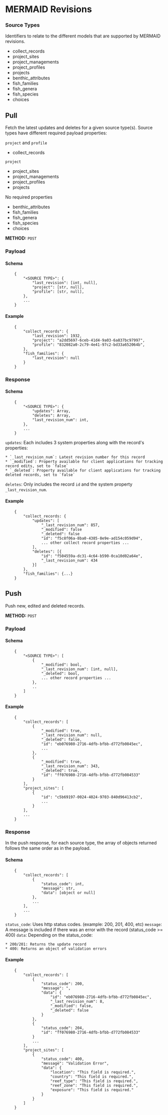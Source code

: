 # MERMAID Revisions



### Source Types

Identifiers to relate to the different models that are supported by MERMAID revisions.

* collect_records
* project_sites
* project_managements
* project_profiles
* projects
* benthic_attributes
* fish_families
* fish_genera
* fish_species
* choices

## Pull

Fetch the latest updates and deletes for a given source type(s).  Source types have different
required payload properties:

`project` and `profile`

* collect_records

`project`

* project_sites
* project_managements
* project_profiles
* projects

No required properties

* benthic_attributes
* fish_families
* fish_genera
* fish_species
* choices

**METHOD:** `POST`

### Payload

#### Schema

```
    {
        "<SOURCE TYPE>": {
            "last_revision": [int, null],
            "project": [str, null],
            "profile": [str, null], 
        },
        ...
    }

```

#### Example

```
    {
        "collect_records": {
            "last_revision": 1932,
            "project": "a2dd5697-6ceb-41d4-9a03-6a837bc97997",
            "profile": "832082a0-2c79-4e41-97c2-bd33a652064b",
        },
        "fish_families": {
            "last_revision": null
        }
    }
```

### Response


#### Schema

```
    {
        "<SOURCE TYPE>": {
            "updates": Array,
            "deletes": Array,
            "last_revision_num": int, 
        },
        ...
    }
```

`updates`: Each includes 3 system properties along with the record's properties:

    * `_last_revision_num`: Latest revision number for this record
    * `_modified`: Property available for client applications for tracking record edits, set to `false`
    * `_deleted`: Property available for client applications for tracking deleted records, set to `false`

`deletes`: Only includes the record `id` and the system property `_last_revision_num`.


#### Example

```
    {
        "collect_records: {
            "updates": [
                "_last_revision_num": 857,
                "_modified": false
                "_deleted": false
                "id": "f5c8f06a-8ba0-4385-8e9e-ad154c059d94",
                ... other collect record properties ...
            ],
            "deletes": [{
                "id": "f504559a-dc31-4c64-b590-0ca10d02a64e",
                "_last_revision_num": 434
            }]
        },
        "fish_families": {...}
    }
```


## Push

Push new, edited and deleted records.

**METHOD:** `POST`

### Payload

#### Schema

```
    {
        "<SOURCE TYPE>": [
            {
                "_modified": bool,
                "_last_revision_num": [int, null],
                "_deleted": bool,
                ... other record properties ...
            },
            ..
        ]
    }
```

#### Example

```
    {
        "collect_records": [
            {
                "_modified": true,
                "_last_revision_num": null,
                "_deleted": false,
                "id": "eb076980-2716-4dfb-bfbb-d772fb0845ec",
                ...
            },
            {
                "_modified": true,
                "_last_revision_num": 343,
                "_deleted": true,
                "id": "ff076980-2716-4dfb-bfbb-d772fb084533"
            }
        ],
        "project_sites": [
            {
                "id": "c5b69197-0024-4024-9703-840d96413cb2",
                ...
            }
        ],
        ...
    }
```

### Response

In the push response, for each source type, the array of objects returned follows the same order as in the payload.


#### Schema

```
    {
        "collect_records": [
            {
                "status_code": int,    
                "message": str,    
                "data": [object or null]
            },
            ...
        ],
        ...
    }
```

`status_code`: Uses http status codes. (example: 200, 201, 400, etc)
`message`: A message is included if there was an error with the record (status_code >= 400)
`data`: Depending on the status_code:
    
    * 200/201: Returns the update record
    * 400: Returns an object of validation errors

#### Example

```
    {
        "collect_records": [
            {
                "status_code": 200,
                "message": ",
                "data": {
                    "id": "eb076980-2716-4dfb-bfbb-d772fb0845ec",
                    "_last_revision_num": 8,
                    "_modified": false,
                    "_deleted": false
                }
            },
            {
                "status_code": 204,
                "id": "ff076980-2716-4dfb-bfbb-d772fb084533"
            }
            ...    
        ],
        "project_sites": [
            {
                "status_code": 400,
                "message": "Validation Error",
                "data": {
                    "location": "This field is required.",
                    "country": "This field is required.",
                    "reef_type": "This field is required.",
                    "reef_zone": "This field is required.",
                    "exposure": "This field is required."
                }
            }
        ]
    }

```